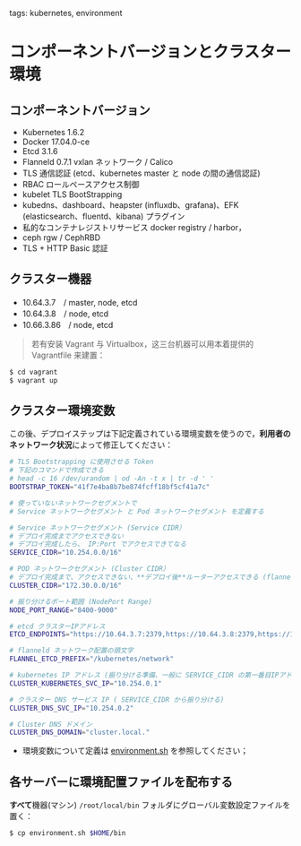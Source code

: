 <!-- toc -->

tags: kubernetes, environment

# コンポーネントバージョンとクラスター環境

## コンポーネントバージョン

+ Kubernetes 1.6.2
+ Docker  17.04.0-ce
+ Etcd 3.1.6
+ Flanneld 0.7.1 vxlan ネットワーク / Calico
+ TLS 通信認証 (etcd、kubernetes master と node の間の通信認証)
+ RBAC ロールペースアクセス制御
+ kubelet TLS BootStrapping
+ kubedns、dashboard、heapster (influxdb、grafana)、EFK (elasticsearch、fluentd、kibana) プラグイン
+ 私的なコンテナレジストリサービス docker registry / harbor，
+ ceph rgw / CephRBD
+ TLS + HTTP Basic 認証


## クラスター機器

+ 10.64.3.7　/ master, node, etcd
+ 10.64.3.8　/ node, etcd
+ 10.66.3.86　/ node, etcd

> 若有安装 Vagrant 与 Virtualbox，这三台机器可以用本着提供的 Vagrantfile 来建置：
``` bash
$ cd vagrant
$ vagrant up
```

## クラスター環境変数

この後、デプロイステップは下記定義されている環境変数を使うので，**利用者のネットワーク状況**によって修正してください：

``` bash
# TLS Bootstrapping に使用させる Token 
# 下記のコマンドで作成できる
# head -c 16 /dev/urandom | od -An -t x | tr -d ' ' 
BOOTSTRAP_TOKEN="41f7e4ba8b7be874fcff18bf5cf41a7c"

# 使っていないネットワークセグメントで
# Service ネットワークセグメント と Pod ネットワークセグメント を定義する

# Service ネットワークセグメント (Service CIDR）
# デプロイ完成までアクセスできない
# デプロイ完成したら、 IP:Port でアクセスできてなる
SERVICE_CIDR="10.254.0.0/16"

# POD ネットワークセグメント (Cluster CIDR）
# デプロイ完成まで、アクセスできない、**デプロイ後**ルーターアクセスできる (flanneld で)
CLUSTER_CIDR="172.30.0.0/16"

# 振り分けるポート範囲 (NodePort Range)
NODE_PORT_RANGE="8400-9000"

# etcd クラスターIPアドレス
ETCD_ENDPOINTS="https://10.64.3.7:2379,https://10.64.3.8:2379,https://10.66.3.86:2379"

# flanneld ネットワーク配置の頭文字
FLANNEL_ETCD_PREFIX="/kubernetes/network"

# kubernetes IP アドレス (振り分ける準備、一般に SERVICE_CIDR の第一番目IPアドレスを振り分ける)
CLUSTER_KUBERNETES_SVC_IP="10.254.0.1"

# クラスター DNS サービス IP ( SERVICE_CIDR から振り分ける)
CLUSTER_DNS_SVC_IP="10.254.0.2"

# Cluster DNS ドメイン
CLUSTER_DNS_DOMAIN="cluster.local."
```

+ 環境変数について定義は [environment.sh](https://github.com/it2911/deploy_kubernetes_cluster/blob/master/manifests/environment.sh) を参照してください；

## 各サーバーに環境配置ファイルを配布する

**すべて**機器(マシン) `/root/local/bin` フォルダにグローバル変数設定ファイルを置く：

``` bash
$ cp environment.sh $HOME/bin
```
